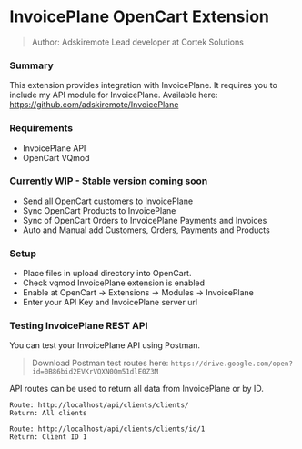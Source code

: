 # InvoicePlane OpenCart Extension
> Author: Adskiremote
> Lead developer at Cortek Solutions

### Summary
This extension provides integration with InvoicePlane.
It requires you to include my API module for InvoicePlane.
Available here: https://github.com/adskiremote/InvoicePlane

### Requirements
- InvoicePlane API
- OpenCart VQmod

### Currently WIP - Stable version coming soon
- Send all OpenCart customers to InvoicePlane
- Sync OpenCart Products to InvoicePlane
- Sync of OpenCart Orders to InvoicePlane Payments and Invoices
- Auto and Manual add Customers, Orders, Payments and Products

### Setup
- Place files in upload directory into OpenCart.
- Check vqmod InvoicePlane extension is enabled
- Enable at OpenCart -> Extensions -> Modules -> InvoicePlane
- Enter your API Key and InvoicePlane server url

### Testing InvoicePlane REST API
You can test your InvoicePlane API using Postman.
> Download Postman test routes here: `https://drive.google.com/open?id=0B86bid2EVKrVQXN0Qm51dlE0Z3M`

API routes can be used to return all data from InvoicePlane or by ID.

````
Route: http://localhost/api/clients/clients/
Return: All clients

Route: http://localhost/api/clients/clients/id/1
Return: Client ID 1
````

